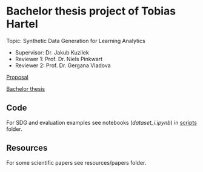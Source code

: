 # Bachelor thesis project of Tobias Hartel

Topic: Synthetic Data Generation for Learning Analytics

- Supervisor: Dr. Jakub Kuzilek
- Reviewer 1: Prof. Dr. Niels Pinkwart
- Reviewer 2: Prof. Dr. Gergana Vladova

[Proposal](https://www.overleaf.com/project/66ba05a898223c08af9bee3f)

[Bachelor thesis](https://latex.hu-berlin.de/project/6798c98d1a4191d5c3c6b51a)

## Code

For SDG and evaluation examples see notebooks (_dataset_i.ipynb_) in [scripts](scripts) folder.

## Resources

For some scientific papers see resources/papers folder.